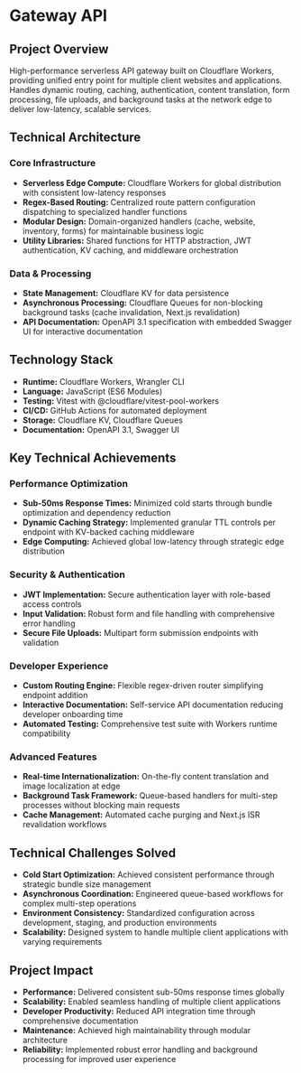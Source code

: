 # Gateway API

## Project Overview

High-performance serverless API gateway built on Cloudflare Workers, providing unified entry point for multiple client websites and applications. Handles dynamic routing, caching, authentication, content translation, form processing, file uploads, and background tasks at the network edge to deliver low-latency, scalable services.

## Technical Architecture

### Core Infrastructure
- **Serverless Edge Compute:** Cloudflare Workers for global distribution with consistent low-latency responses
- **Regex-Based Routing:** Centralized route pattern configuration dispatching to specialized handler functions
- **Modular Design:** Domain-organized handlers (cache, website, inventory, forms) for maintainable business logic
- **Utility Libraries:** Shared functions for HTTP abstraction, JWT authentication, KV caching, and middleware orchestration

### Data & Processing
- **State Management:** Cloudflare KV for data persistence
- **Asynchronous Processing:** Cloudflare Queues for non-blocking background tasks (cache invalidation, Next.js revalidation)
- **API Documentation:** OpenAPI 3.1 specification with embedded Swagger UI for interactive documentation

## Technology Stack

- **Runtime:** Cloudflare Workers, Wrangler CLI
- **Language:** JavaScript (ES6 Modules)
- **Testing:** Vitest with @cloudflare/vitest-pool-workers
- **CI/CD:** GitHub Actions for automated deployment
- **Storage:** Cloudflare KV, Cloudflare Queues
- **Documentation:** OpenAPI 3.1, Swagger UI

## Key Technical Achievements

### Performance Optimization
- **Sub-50ms Response Times:** Minimized cold starts through bundle optimization and dependency reduction
- **Dynamic Caching Strategy:** Implemented granular TTL controls per endpoint with KV-backed caching middleware
- **Edge Computing:** Achieved global low-latency through strategic edge distribution

### Security & Authentication
- **JWT Implementation:** Secure authentication layer with role-based access controls
- **Input Validation:** Robust form and file handling with comprehensive error handling
- **Secure File Uploads:** Multipart form submission endpoints with validation

### Developer Experience
- **Custom Routing Engine:** Flexible regex-driven router simplifying endpoint addition
- **Interactive Documentation:** Self-service API documentation reducing developer onboarding time
- **Automated Testing:** Comprehensive test suite with Workers runtime compatibility

### Advanced Features
- **Real-time Internationalization:** On-the-fly content translation and image localization at edge
- **Background Task Framework:** Queue-based handlers for multi-step processes without blocking main requests
- **Cache Management:** Automated cache purging and Next.js ISR revalidation workflows

## Technical Challenges Solved

- **Cold Start Optimization:** Achieved consistent performance through strategic bundle size management
- **Asynchronous Coordination:** Engineered queue-based workflows for complex multi-step operations
- **Environment Consistency:** Standardized configuration across development, staging, and production environments
- **Scalability:** Designed system to handle multiple client applications with varying requirements

## Project Impact

- **Performance:** Delivered consistent sub-50ms response times globally
- **Scalability:** Enabled seamless handling of multiple client applications
- **Developer Productivity:** Reduced API integration time through comprehensive documentation
- **Maintenance:** Achieved high maintainability through modular architecture
- **Reliability:** Implemented robust error handling and background processing for improved user experience
